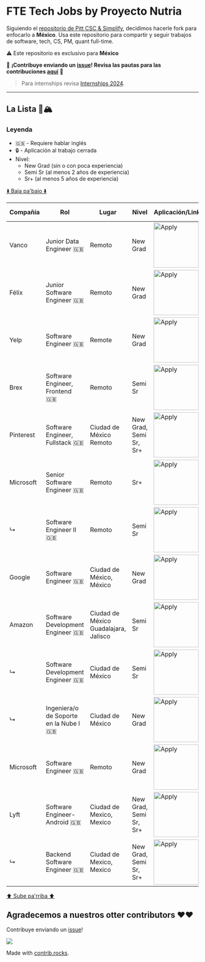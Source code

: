 # FTE Tech Jobs by Proyecto Nutria

Siguiendo el [repositorio de Pitt CSC & Simplify](https://github.com/SimplifyJobs/New-Grad-Positions), decidimos hacerle fork para enfocarlo a **México**. Usa este repositorio para compartir y seguir trabajos de software, tech, CS, PM, quant full-time.

:warning: Este repositorio es exclusivo para **México**

🙏 **¡Contribuye enviando un [issue](https://github.com/Proyecto-Nutria/MX-FTE/issues/new/choose)! Revisa las pautas para las contribuciones [aquí](./CONTRIBUTING.md)** 🙏

> Para internships revisa [Internships 2024](https://github.com/Proyecto-Nutria/MX-Internships).

---

## La Lista 🚴🏔

### Leyenda
 - 🇬🇧 - Requiere hablar inglés
 - 🔒 - Aplicación al trabajo cerrada
 - Nivel:
   - New Grad (sin o con poca experiencia)
   - Semi Sr (al menos 2 años de experiencia)
   - Sr+ (al menos 5 años de experiencia)

[⬇️ Baja pa'bajo ⬇️](https://github.com/Proyecto-Nutria/MX-FTE#agradecemos-a-nuestros-otter-contributors-%EF%B8%8F%EF%B8%8F)

<!-- Please leave a one line gap between this and the table TABLE_START (DO NOT CHANGE THIS LINE) -->

| Compañía | Rol | Lugar | Nivel | Aplicación/Link | Fecha publicación |
| ------- | ---- | -------- | ----- | ---------------- | ----------- |
| Vanco | Junior Data Engineer 🇬🇧 | Remoto | New Grad | <a href="https://www.linkedin.com/jobs/view/3739466864"><img src="https://i.imgur.com/u1KNU8z.png" width="118" alt="Apply"></a> | Oct 28 |
| Félix | Junior Software Engineer 🇬🇧 | Remoto | New Grad | <a href="https://www.linkedin.com/jobs/view/3735357738/"><img src="https://i.imgur.com/u1KNU8z.png" width="118" alt="Apply"></a> | Oct 28 |
| Yelp | Software Engineer 🇬🇧 | Remote | New Grad | <a href="https://www.linkedin.com/jobs/view/3734670280"><img src="https://i.imgur.com/u1KNU8z.png" width="118" alt="Apply"></a> | Oct 26 |
| Brex | Software Engineer, Frontend 🇬🇧 | Remoto | Semi Sr | <a href="https://www.linkedin.com/jobs/view/3742321167"><img src="https://i.imgur.com/u1KNU8z.png" width="118" alt="Apply"></a> | Oct 21 |
| Pinterest | Software Engineer, Fullstack 🇬🇧 | Ciudad de México</br>Remoto | New Grad, Semi Sr, Sr+ | <a href="https://www.pinterestcareers.com/en/jobs/4805387/software-engineer-fullstack/?gh_jid=4805387"><img src="https://i.imgur.com/u1KNU8z.png" width="118" alt="Apply"></a> | Oct 17 |
| Microsoft | Senior Software Engineer 🇬🇧 | Remoto | Sr+ | <a href="https://jobs.careers.microsoft.com/global/en/share/1627683/"><img src="https://i.imgur.com/u1KNU8z.png" width="118" alt="Apply"></a> | Oct 17 |
| ↳ | Software Engineer II 🇬🇧 | Remoto | Semi Sr | <a href="https://jobs.careers.microsoft.com/global/en/share/1624600/"><img src="https://i.imgur.com/u1KNU8z.png" width="118" alt="Apply"></a> | Oct 17 |
| Google | Software Engineer 🇬🇧 | Ciudad de México, México | New Grad | <a href="https://www.google.com/about/careers/applications/jobs/results/131924604324061894-software-engineer-early-career-education-analytics?q=Engineering&location=Mexico&target_level=EARLY"><img src="https://i.imgur.com/u1KNU8z.png" width="118" alt="Apply"></a> | Oct 17 |
| Amazon | Software Development Engineer 🇬🇧 | Ciudad de México</br>Guadalajara, Jalisco | Semi Sr | <a href="https://www.amazon.jobs/en/jobs/2413363/software-development-engineer"><img src="https://i.imgur.com/u1KNU8z.png" width="118" alt="Apply"></a> | Oct 17 |
| ↳ | Software Development Engineer 🇬🇧 | Ciudad de México | Semi Sr | <a href="https://www.amazon.jobs/en/jobs/2468805/software-development-engineer-digital-and-emerging-markets-payments-mx"><img src="https://i.imgur.com/u1KNU8z.png" width="118" alt="Apply"></a> | Oct 17 |
| ↳ | Ingeniera/o de Soporte en la Nube I 🇬🇧 | Ciudad de México | New Grad | <a href="https://www.amazon.jobs/en/jobs/2466788/ingeniera-o-de-soporte-en-la-nube-i-big-data-aws"><img src="https://i.imgur.com/u1KNU8z.png" width="118" alt="Apply"></a> | Oct 17 |
| Microsoft | Software Engineer 🇬🇧 | Remoto | New Grad | <a href="https://jobs.careers.microsoft.com/global/en/share/1627680/"><img src="https://i.imgur.com/u1KNU8z.png" width="118" alt="Apply"></a> | Oct 16 |
| Lyft | Software Engineer- Android 🇬🇧 | Ciudad de Mexico, Mexico | New Grad, Semi Sr, Sr+ | <a href="https://app.careerpuck.com/job-board/lyft/job/6824762002"><img src="https://i.imgur.com/u1KNU8z.png" width="118" alt="Apply"></a> | Oct 15 |
| ↳ | Backend Software Engineer 🇬🇧 | Ciudad de Mexico, Mexico | New Grad, Semi Sr, Sr+ | <a href="https://app.careerpuck.com/job-board/lyft/job/6795229002"><img src="https://i.imgur.com/u1KNU8z.png" width="118" alt="Apply"></a> | Oct 15 |

<!-- Please leave a one line gap between this and the table TABLE_END (DO NOT CHANGE THIS LINE) -->

[⬆️ Sube pa'rriba ⬆️](https://github.com/Proyecto-Nutria/MX-FTE#la-lista-)

## Agradecemos a nuestros otter contributors ❤️❤️
Contribuye enviando un [issue](https://github.com/Proyecto-Nutria/MX-FTE/issues/new/choose)!

<a href="https://github.com/Proyecto-Nutria/mx-fte/graphs/contributors">
  <img src="https://contrib.rocks/image?repo=Proyecto-Nutria/mx-fte" />
</a>

Made with [contrib.rocks](https://contrib.rocks).

